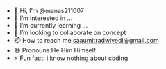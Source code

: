 - 👋 Hi, I’m @manas211007
- 👀 I’m interested in ...
- 🌱 I’m currently learning ...
- 💞️ I’m looking to collaborate on concept
- 📫 How to reach me saaumitradwivedi@gmail.com
- 😄 Pronouns:He Him Himself
- ⚡ Fun fact: i know nothing about coding

<!---
manas211007/manas211007 is a ✨ special ✨ repository because its `README.md` (this file) appears on your GitHub profile.
You can click the Preview link to take a look at your changes.
--->
